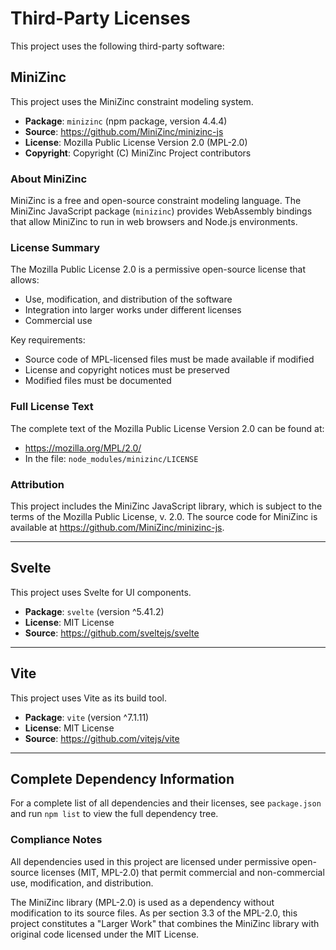 # Third-Party Licenses

This project uses the following third-party software:

## MiniZinc

This project uses the MiniZinc constraint modeling system.

- **Package**: `minizinc` (npm package, version 4.4.4)
- **Source**: https://github.com/MiniZinc/minizinc-js
- **License**: Mozilla Public License Version 2.0 (MPL-2.0)
- **Copyright**: Copyright (C) MiniZinc Project contributors

### About MiniZinc

MiniZinc is a free and open-source constraint modeling language. The MiniZinc JavaScript package (`minizinc`) provides WebAssembly bindings that allow MiniZinc to run in web browsers and Node.js environments.

### License Summary

The Mozilla Public License 2.0 is a permissive open-source license that allows:
- Use, modification, and distribution of the software
- Integration into larger works under different licenses
- Commercial use

Key requirements:
- Source code of MPL-licensed files must be made available if modified
- License and copyright notices must be preserved
- Modified files must be documented

### Full License Text

The complete text of the Mozilla Public License Version 2.0 can be found at:
- https://mozilla.org/MPL/2.0/
- In the file: `node_modules/minizinc/LICENSE`

### Attribution

This project includes the MiniZinc JavaScript library, which is subject to the terms of the Mozilla Public License, v. 2.0. The source code for MiniZinc is available at https://github.com/MiniZinc/minizinc-js.

---

## Svelte

This project uses Svelte for UI components.

- **Package**: `svelte` (version ^5.41.2)
- **License**: MIT License
- **Source**: https://github.com/sveltejs/svelte

---

## Vite

This project uses Vite as its build tool.

- **Package**: `vite` (version ^7.1.11)
- **License**: MIT License
- **Source**: https://github.com/vitejs/vite

---

## Complete Dependency Information

For a complete list of all dependencies and their licenses, see `package.json` and run `npm list` to view the full dependency tree.

### Compliance Notes

All dependencies used in this project are licensed under permissive open-source licenses (MIT, MPL-2.0) that permit commercial and non-commercial use, modification, and distribution.

The MiniZinc library (MPL-2.0) is used as a dependency without modification to its source files. As per section 3.3 of the MPL-2.0, this project constitutes a "Larger Work" that combines the MiniZinc library with original code licensed under the MIT License.
